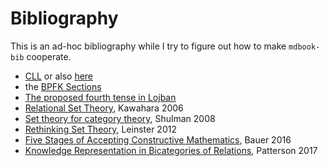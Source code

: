 # Bibliography

This is an ad-hoc bibliography while I try to figure out how to make
`mdbook-bib` cooperate.

* [CLL](https://lojban.org/publications/cll/cll_v1.1_xhtml-section-chunks/) or
  also [here](https://lojban.github.io/cll/)
* the [BPFK Sections](https://mw.lojban.org/papri/Category:BPFK_Section)
* [The proposed fourth tense in
  Lojban](https://www.lojban.org/files/papers/4thtense)
* [Relational Set
  Theory](https://www.researchgate.net/publication/226561376_Relational_set_theory),
  Kawahara 2006
* [Set theory for category theory](https://arxiv.org/abs/0810.1279), Shulman 2008
* [Rethinking Set Theory](https://arxiv.org/abs/1212.6543), Leinster 2012
* [Five Stages of Accepting Constructive
  Mathematics](https://www.ams.org/journals/bull/2017-54-03/S0273-0979-2016-01556-4/S0273-0979-2016-01556-4.pdf), Bauer 2016
* [Knowledge Representation in Bicategories of Relations](https://arxiv.org/abs/1706.00526), Patterson 2017
